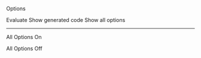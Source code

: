 Options

Evaluate Show generated code Show all options

------------------------------------------------------------------------

All Options On

All Options Off
